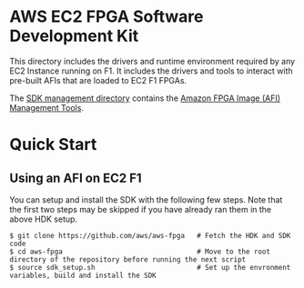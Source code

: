 # AWS EC2 FPGA Software Development Kit

This directory includes the drivers and runtime environment required by any EC2 Instance running on F1. It includes the drivers and tools to interact with pre-built AFIs that are loaded to EC2 F1 FPGAs.

The [SDK management directory](./management) contains the [Amazon FPGA Image (AFI) Management Tools](./management/fpga_image_tools/README.md).

# Quick Start

## Using an AFI on EC2 F1

You can setup and install the SDK with the following few steps.  Note that the first two steps may be skipped if you have already ran them in the above HDK setup.

    $ git clone https://github.com/aws/aws-fpga   # Fetch the HDK and SDK code
    $ cd aws-fpga                                 # Move to the root directory of the repository before running the next script
    $ source sdk_setup.sh                         # Set up the envronment variables, build and install the SDK
